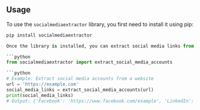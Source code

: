 ## Usage

To use the `socialmediaextractor` library, you first need to install it using pip:

```python
pip install socialmediaextractor

Once the library is installed, you can extract social media links from a website using the following code:

```python
from socialmediaextractor import extract_social_media_accounts

```python
# Example: Extract social media accounts from a website
url = 'https://example.com'
social_media_links = extract_social_media_accounts(url)
print(social_media_links)
# Output: {'Facebook': 'https://www.facebook.com/example', 'LinkedIn': 'https://www.linkedin.com/company/example/', 'Twitter': 'https://twitter.com/example'}
